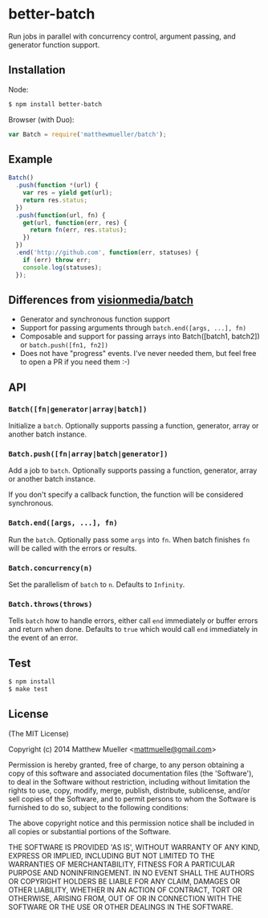 
# better-batch

  Run jobs in parallel with concurrency control, argument passing, and generator function support.

## Installation

Node:

```bash
$ npm install better-batch
```

Browser (with Duo):

```js
var Batch = require('matthewmueller/batch');
```

## Example

```js
Batch()
  .push(function *(url) {
    var res = yield get(url);
    return res.status;
  })
  .push(function(url, fn) {
    get(url, function(err, res) {
      return fn(err, res.status);
    })
  })
  .end('http://github.com', function(err, statuses) {
    if (err) throw err;
    console.log(statuses);
  });
```

## Differences from [visionmedia/batch](https://github.com/visionmedia/batch)

- Generator and synchronous function support
- Support for passing arguments through `batch.end([args, ...], fn)`
- Composable and support for passing arrays into Batch([batch1, batch2]) or `batch.push([fn1, fn2])`
- Does not have "progress" events. I've never needed them, but feel free to open a PR if you need them :-)

## API

### `Batch([fn|generator|array|batch])`

Initialize a `batch`. Optionally supports passing a function, generator, array or another batch instance.

### `Batch.push([fn|array|batch|generator])`

Add a job to `batch`. Optionally supports passing a function, generator, array or another batch instance.

If you don't specify a callback function, the function will be considered synchronous.

### `Batch.end([args, ...], fn)`

Run the `batch`. Optionally pass some `args` into `fn`. When batch finishes `fn` will be called with the errors or results.

### `Batch.concurrency(n)`

Set the parallelism of `batch` to `n`. Defaults to `Infinity`.

### `Batch.throws(throws)`

Tells `batch` how to handle errors, either call `end` immediately or buffer errors and return when done. Defaults to `true` which would call `end` immediately in the event of an error.

## Test

```bash
$ npm install
$ make test
```

## License

(The MIT License)

Copyright (c) 2014 Matthew Mueller &lt;mattmuelle@gmail.com&gt;

Permission is hereby granted, free of charge, to any person obtaining
a copy of this software and associated documentation files (the
'Software'), to deal in the Software without restriction, including
without limitation the rights to use, copy, modify, merge, publish,
distribute, sublicense, and/or sell copies of the Software, and to
permit persons to whom the Software is furnished to do so, subject to
the following conditions:

The above copyright notice and this permission notice shall be
included in all copies or substantial portions of the Software.

THE SOFTWARE IS PROVIDED 'AS IS', WITHOUT WARRANTY OF ANY KIND,
EXPRESS OR IMPLIED, INCLUDING BUT NOT LIMITED TO THE WARRANTIES OF
MERCHANTABILITY, FITNESS FOR A PARTICULAR PURPOSE AND NONINFRINGEMENT.
IN NO EVENT SHALL THE AUTHORS OR COPYRIGHT HOLDERS BE LIABLE FOR ANY
CLAIM, DAMAGES OR OTHER LIABILITY, WHETHER IN AN ACTION OF CONTRACT,
TORT OR OTHERWISE, ARISING FROM, OUT OF OR IN CONNECTION WITH THE
SOFTWARE OR THE USE OR OTHER DEALINGS IN THE SOFTWARE.
